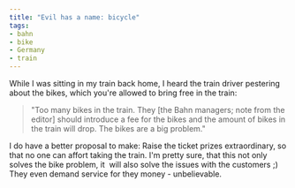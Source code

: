 ```yaml
---
title: "Evil has a name: bicycle"
tags: 
- bahn
- bike
- Germany
- train
---
```


While I was sitting in my train back home, I heard the train driver pestering about the bikes, which you're allowed to bring free in the train:
<blockquote>"Too many bikes in the train. They [the Bahn managers; note from the editor] should introduce a fee for the bikes and the amount of bikes in the train will drop. The bikes are a big problem."</blockquote>
I do have a better proposal to make: Raise the ticket prizes extraordinary, so that no one can affort taking the train. I'm pretty sure, that this not only solves the bike problem, it  will also solve the issues with the customers ;) They even demand service for they money - unbelievable.